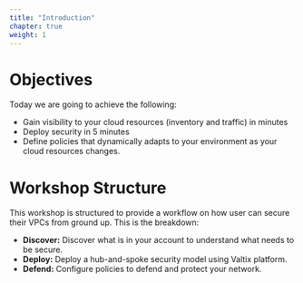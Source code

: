 ```yaml
---
title: "Introduction"
chapter: true
weight: 1
---
```


# Objectives

Today we are going to achieve the following:

- Gain visibility to your cloud resources (inventory and traffic) in minutes
- Deploy security in 5 minutes
- Define policies that dynamically adapts to your environment as your cloud resources changes.

# Workshop Structure

This workshop is structured to provide a workflow on how user can secure their VPCs from ground up. This is the breakdown:

- <b>Discover:</b> Discover what is in your account to understand what needs to be secure.
- <b>Deploy:</b> Deploy a hub-and-spoke security model using Valtix platform.
- <b>Defend:</b> Configure policies to defend and protect your network.


